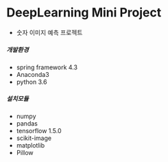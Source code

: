 # DeepLearning Mini Project
- 숫자 이미지 예측 프로젝트

##### 개발환경
- spring framework 4.3
- Anaconda3
- python 3.6

##### 설치모듈
- numpy
- pandas
- tensorflow 1.5.0
- scikit-image
- matplotlib
- Pillow


